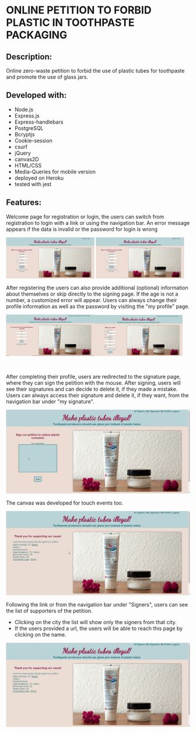 # ONLINE PETITION TO FORBID PLASTIC IN TOOTHPASTE PACKAGING

## Description:

Online zero-waste petition to forbid the use of plastic tubes for toothpaste and promote the use of glass jars.

## Developed with:

-   Node.js
-   Express.js
-   Express-handlebars
-   PostgreSQL
-   Bcryptjs
-   Cookie-session
-   csurf
-   jQuery
-   canvas2D
-   HTML/CSS
-   Media-Queries for mobile version
-   deployed on Heroku
-   tested with jest

## Features:

Welcome page for registration or login, the users can switch from registration to login with a link or using the navigation bar. An error message appears if the data is invalid or the password for login is wrong

<img src='./public/readme/registration.png' width="48%"/>

<img src='./public/readme/registration.png' width="48%" />

<br>

After registering the users can also provide additional (optional) information about themselves or skip directly to the signing page. If the age is not a number, a customized error will appear. Users can always change their profile information as well as the password by visiting the "my profile" page.

<img src='./public/readme/profile.png' width="48%" /><img src='./public/readme/edit-profile.png' width="48%" />

<br>

After completing their profile, users are redirected to the signature page, where they can sign the petition with the mouse. After signing, users will see their signatures and can decide to delete it, if they made a mistake. Users can always access their signature and delete it, if they want, from the navigation bar under "my signature".

<img src='./public/readme/signature.gif' />

The canvas was developed for touch events too.

<img src='./public/readme/mobile.gif' />

Following the link or from the navigation bar under "Signers", users can see the list of supporters of the petition.

-   Clicking on the city the list will show only the signers from that city.
-   If the users provided a url, the users will be able to reach this page by clicking on the name.

<img src='./public/readme/signers.gif' />

